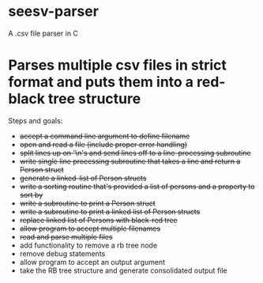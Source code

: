 # seesv-parser
A .csv file parser in C

# Parses multiple csv files in strict format and puts them into a red-black tree structure

Steps and goals:
- ~~accept a command line argument to define filename~~
- ~~open and read a file (include proper error handling)~~
- ~~split lines up on '\n's and send lines off to a line-processing subroutine~~
- ~~write single line processing subroutine that takes a line and return a Person struct~~
- ~~generate a linked-list of Person structs~~
- ~~write a sorting routine that's provided a list of persons and a property to sort by~~
- ~~write a subroutine to print a Person struct~~
- ~~write a subroutine to print a linked list of Person structs~~
- ~~replace linked list of Persons with black-red tree~~
- ~~allow program to accept multiple filenames~~
- ~~read and parse multiple files~~
- add functionality to remove a rb tree node
- remove debug statements
- allow program to accept an output argument
- take the RB tree structure and generate consolidated output file